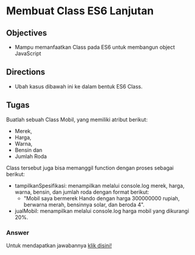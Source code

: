 # Membuat Class ES6 Lanjutan

## Objectives
- Mampu memanfaatkan Class pada ES6 untuk membangun object JavaScript

## Directions
- Ubah kasus dibawah ini ke dalam bentuk ES6 Class.

## Tugas
Buatlah sebuah Class Mobil, yang memiliki atribut berikut:
- Merek,
- Harga,
- Warna,
- Bensin dan
- Jumlah Roda

Class tersebut juga bisa memanggil function dengan proses sebagai berikut:
- tampilkanSpesifikasi: menampilkan melalui console.log merek, harga, warna, bensin, dan jumlah roda dengan format berikut:
  - "Mobil saya bermerek Hando dengan harga 300000000 rupiah, berwarna merah, bensinnya solar, dan beroda 4".
- jualMobil: menampilkan melalui console.log harga mobil yang dikurangi 20%.


### Answer
Untuk mendapatkan jawabannya [klik disini!](answer.js)
